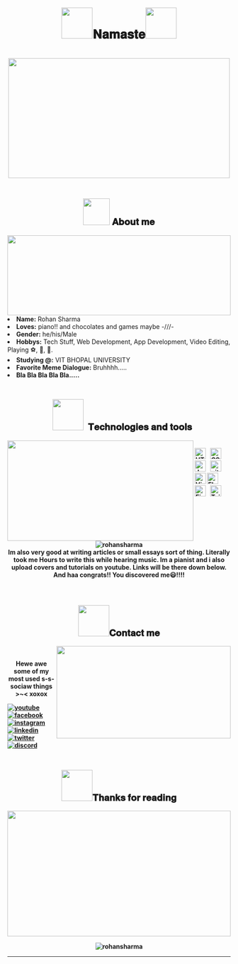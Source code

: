 <body>
<h1 align="center"><img src='https://media2.giphy.com/media/WqR7WfQVrpXNcmrm81/giphy.gif?cid=ecf05e470t2jl4e27gr7sm8gxxwz8qps2p2jd6bk69zf1f0y&rid=giphy.gif&ct=g' style="height:70px;width:70px">𝐍𝐚𝐦𝐚𝐬𝐭𝐞<img src='https://media2.giphy.com/media/WqR7WfQVrpXNcmrm81/giphy.gif?cid=ecf05e470t2jl4e27gr7sm8gxxwz8qps2p2jd6bk69zf1f0y&rid=giphy.gif&ct=g' style="height:70px;width:70px">   </h1>
<br>
<div align="center">
<img src="https://giffiles.alphacoders.com/132/13267.gif" style="height:270px;width:500px">
</div>
<br>
<div>
<h2 align="center"><img src='https://media4.giphy.com/media/E5Vqm4UGhqt6Acc0GB/giphy.gif?cid=ecf05e47srsf5t3plbsa92nrovdo4kgra54fwwfy1qfv9my8&rid=giphy.gif&ct=s' style="height:60px;width:60px"> 𝐀𝐛𝐨𝐮𝐭 𝐦𝐞 </h2>
<img src="https://media2.giphy.com/media/dieGgjBPDS9jy/giphy.gif?cid=ecf05e47y0hji82djpno2bb7e2284ntpv3yka0el49zo42ik&rid=giphy.gif&ct=g" align="right" style="height:180px;width:504">
<li>
<b>Name:</b> Rohan Sharma</li>
<li>
<b>Loves:</b> piano!! and chocolates and games maybe -///-
</li>
<li>
<b>Gender:</b> he/his/Male
</li>
<li>
<b>Hobbys:</b> Tech Stuff, Web Development, App Development, Video Editing, Playing ⚽, 🏸, 🏓.
</li>
<li>
<b>Studying @:</b> VIT BHOPAL UNIVERSITY
</li>
<li>
<b>Favorite Meme Dialogue:</b> Bruhhhh.....
</li>  
<li>
<b>Bla Bla Bla Bla Bla.....
</li>
<br>

</div>
<div>
<h2 align="center">   <img src='https://media0.giphy.com/media/Kfr20XdmssiUA0L115/giphy.gif?cid=ecf05e47wjkiui22px0mxddk721f6zuzbtyshsebu2dn5fob&rid=giphy.gif&ct=s' style="height:70px;width:70px">  𝐓𝐞𝐜𝐡𝐧𝐨𝐥𝐨𝐠𝐢𝐞𝐬 𝐚𝐧𝐝 𝐭𝐨𝐨𝐥𝐬 </h2> 
<p>
<img src="https://giffiles.alphacoders.com/210/210437.gif" align="left" style="height:226px;width:420px">
</div>
<div>
  
<br>
<img src="https://img.shields.io/badge/HTML5-282C34?logo=html5&logoColor=E34F26" alt="HTML5 logo" title="HTML5" height="25" />
&nbsp;
<img src="https://img.shields.io/badge/CSS3-282C34?logo=css3&logoColor=1572B6" alt="CSS3 logo" title="CSS3" height="25" />
&nbsp;  
<img src="https://img.shields.io/badge/JavaScript-282C34?logo=javascript&logoColor=F7DF1E" alt="JavaScript logo" title="JavaScript" height="25" />
&nbsp;
<img src="https://img.shields.io/badge/git-282C34?logo=git&logoColor=F05032" alt="git logo" title="git" height="25" />
&nbsp;
<img src="https://img.shields.io/badge/VS%20Code-282C34?logo=visual-studio-code&logoColor=007ACC" alt="Visual Studio Code logo" title="Visual Studio Code" height="25" />
<img src="https://img.shields.io/badge/Flutter-282C34?logo=flutter&logoColor=02569B" alt="Flutter logo" title="Flutter" height="25" />
&nbsp;
<img src="https://img.shields.io/badge/Firebase-282C34?logo=firebase&logoColor=FFCA28" alt="Firebase logo" title="Firebase" height="25" />
&nbsp;
<img src="https://img.shields.io/badge/Tailwind%20CSS-282C34?logo=tailwind-css&logoColor=38B2AC" alt="Tailwind CSS logo" title="Tailwind CSS" height="25" />
&nbsp;
  <br><br>
<p align="center"> <img src="https://github-readme-stats.vercel.app/api?username=RohanSharma4792&show_icons=true&theme=gotham" alt="rohansharma" />
<br>Im also very good at writing articles or small essays sort of thing. Literally took me Hours to write this while hearing music. Im a pianist and i also upload covers and tutorials on youtube. Links will be there down below.
  And haa congrats!! You discovered me😃!!!!
</p>
<br>

<h2 align="center"><img src='https://media2.giphy.com/media/hVn7oX3edzzNsJPOFk/giphy.gif?cid=ecf05e47z7p81macy6ruf118zpdl5pzg8f1o6uerygobum9w&rid=giphy.gif&ct=s' style="height:70px;width:70px">𝐂𝐨𝐧𝐭𝐚𝐜𝐭 𝐦𝐞</h2>
<img src="https://media4.giphy.com/media/x7F4Fg2O4KZwY/giphy.gif?cid=ecf05e47sk4rso1kzm3fdbv80y929s6ed2jts6m8fihh5oqw&rid=giphy.gif&ct=g" align="right" width="393px" height="208px">
<br>

<p align="center">Hewe awe some of my <br>
most used s-s-sociaw things >~< xoxox</p>
  <a href="https://www.youtube.com/c/PianoWaala/videos"><img src="https://img.icons8.com/color/96/000000/youtube.png" alt="youtube"/></a>
  <a href="https://www.facebook.com/profile.php?id=100004461168709"><img src="https://img.icons8.com/color/96/000000/facebook.png" alt="facebook"/></a>
  <a href="https://www.instagram.com/rohanisalluneed/"><img src="https://img.icons8.com/color/96/000000/instagram-new.png" alt="instagram"/></a>
  <a href="https://www.linkedin.com/in/rohan-sharma-1749ba21a/"><img src="https://img.icons8.com/color/96/000000/linkedin.png" alt="linkedin"/></a>
  <a href="https://twitter.com/upper_octave"><img src="https://img.icons8.com/color/96/000000/twitter-squared.png" alt="twitter"/></a>
  <a href="https://discordapp.com/users/5525/"><img src="https://img.icons8.com/color/96/000000/discord-logo.png" alt="discord"/></a>
</div>
<br>
<div>
<h2 align="center"><img src='https://media1.giphy.com/media/Kbjla2Aw5799DaW2SM/giphy.gif?cid=ecf05e47r371cgpcwgjhd2xkwzyrspkaasauyzg37l7ql569&rid=giphy.gif&ct=s' style="height:70px;width:70px">𝐓𝐡𝐚𝐧𝐤𝐬 𝐟𝐨𝐫 𝐫𝐞𝐚𝐝𝐢𝐧𝐠</h2>
<div align="center">
<img src="https://www.gifcen.com/wp-content/uploads/2021/02/demon-slayer-gif-1.gif" style="height:283px;width:504">
</div>
</div>
</div>
<p align="center"> <img src="https://komarev.com/ghpvc/?RohanSharma4792=GITHUB-USERNAME&label=Profile%20views&color=ce9927&style=flat" alt="rohansharma" /> </p>
<hr>
</body>
